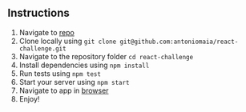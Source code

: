 ## Instructions

1. Navigate to [repo](https://github.com/antoniomaia/react-challenge)
2. Clone locally using
  `git clone git@github.com:antoniomaia/react-challenge.git`
3. Navigate to the repository folder `cd react-challenge`
4. Install dependencies using `npm install`
5. Run tests using `npm test`
6. Start your server using `npm start`
7. Navigate to app in [browser](http://localhost:3000)
8. Enjoy!